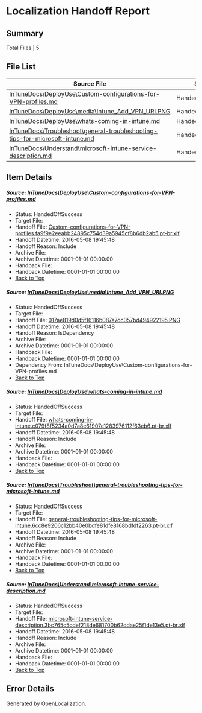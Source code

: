 # <a name='report-top'></a> Localization Handoff Report

## Summary
 Total Files | 5

## File List
 Source File | Status | Details 
 ----------- | ------ | ------- 
 [InTuneDocs\DeployUse\Custom-configurations-for-VPN-profiles.md](https://github.com/Microsoft/IntuneDocs-pr/blob/d5c48a4cead6250864f5b10444d99d062441bd99/InTuneDocs/DeployUse/Custom-configurations-for-VPN-profiles.md) | HandedOffSuccess | [Details](#7e7c50552b5a61804e759a7ec5443029d4bd458427)
 [InTuneDocs\DeployUse\media\Intune_Add_VPN_URI.PNG](https://github.com/Microsoft/IntuneDocs-pr/blob/821974d73a8cfe96735bc5893530aa8c568fffe9/InTuneDocs/DeployUse/media/Intune_Add_VPN_URI.PNG) | HandedOffSuccess | [Details](#017ae819d0d5f16116b087a7dc057bd494922195157)
 [InTuneDocs\DeployUse\whats-coming-in-intune.md](https://github.com/Microsoft/IntuneDocs-pr/blob/646fc245de33b1203c02b290dcc0edf9b702f97d/InTuneDocs/DeployUse/whats-coming-in-intune.md) | HandedOffSuccess | [Details](#3ba8d148dc81126a5e0ea5a54967129d4306954f247)
 [InTuneDocs\Troubleshoot\general-troubleshooting-tips-for-microsoft-intune.md](https://github.com/Microsoft/IntuneDocs-pr/blob/131a2e6b859c4cb2a932fb1ae901ca1faa29ad70/InTuneDocs/Troubleshoot/general-troubleshooting-tips-for-microsoft-intune.md) | HandedOffSuccess | [Details](#5f5c3add10fc30b8e8a39993d6504497ccebd42b1085)
 [InTuneDocs\Understand\microsoft-intune-service-description.md](https://github.com/Microsoft/IntuneDocs-pr/blob/bb83deec76171cbca0dadf00a076c1922a7e83ea/InTuneDocs/Understand/microsoft-intune-service-description.md) | HandedOffSuccess | [Details](#059f1ba6dc6863fbbdb309d092dcd4d14c7018df1186)

## Item Details
##### <a name='7e7c50552b5a61804e759a7ec5443029d4bd458427'></a> Source: [InTuneDocs\DeployUse\Custom-configurations-for-VPN-profiles.md](https://github.com/Microsoft/IntuneDocs-pr/blob/d5c48a4cead6250864f5b10444d99d062441bd99/InTuneDocs/DeployUse/Custom-configurations-for-VPN-profiles.md)
* Status: HandedOffSuccess
* Target File: 
* Handoff File: [Custom-configurations-for-VPN-profiles.fa9f9e2eeabb24895c754d39a5945cf8b6db2ab5.pt-br.xlf](https://github.com/Microsoft/EM.handoff/blob/ef9403f082579b7d0df737d28ea9acc44532744d/ol-handoff/Microsoft/IntuneDocs-pr.pt-br/master/Custom-configurations-for-VPN-profiles.fa9f9e2eeabb24895c754d39a5945cf8b6db2ab5.pt-br.xlf)
* Handoff Datetime: 2016-05-08 19:45:48
* Handoff Reason: Include
* Archive File: 
* Archive Datetime: 0001-01-01 00:00:00
* Handback File: 
* Handback Datetime: 0001-01-01 00:00:00
* [Back to Top](#report-top)

##### <a name='017ae819d0d5f16116b087a7dc057bd494922195157'></a> Source: [InTuneDocs\DeployUse\media\Intune_Add_VPN_URI.PNG](https://github.com/Microsoft/IntuneDocs-pr/blob/821974d73a8cfe96735bc5893530aa8c568fffe9/InTuneDocs/DeployUse/media/Intune_Add_VPN_URI.PNG)
* Status: HandedOffSuccess
* Target File: 
* Handoff File: [017ae819d0d5f16116b087a7dc057bd494922195.PNG](https://github.com/Microsoft/EM.handoff/blob/ef9403f082579b7d0df737d28ea9acc44532744d/ol-handoff/Microsoft/IntuneDocs-pr.pt-br/master/017ae819d0d5f16116b087a7dc057bd494922195.PNG)
* Handoff Datetime: 2016-05-08 19:45:48
* Handoff Reason: IsDependency
* Archive File: 
* Archive Datetime: 0001-01-01 00:00:00
* Handback File: 
* Handback Datetime: 0001-01-01 00:00:00
* Dependency From: InTuneDocs\DeployUse\Custom-configurations-for-VPN-profiles.md
* [Back to Top](#report-top)

##### <a name='3ba8d148dc81126a5e0ea5a54967129d4306954f247'></a> Source: [InTuneDocs\DeployUse\whats-coming-in-intune.md](https://github.com/Microsoft/IntuneDocs-pr/blob/646fc245de33b1203c02b290dcc0edf9b702f97d/InTuneDocs/DeployUse/whats-coming-in-intune.md)
* Status: HandedOffSuccess
* Target File: 
* Handoff File: [whats-coming-in-intune.c079f8f5234a0d7a8e61907e1283976112f63eb6.pt-br.xlf](https://github.com/Microsoft/EM.handoff/blob/ef9403f082579b7d0df737d28ea9acc44532744d/ol-handoff/Microsoft/IntuneDocs-pr.pt-br/master/whats-coming-in-intune.c079f8f5234a0d7a8e61907e1283976112f63eb6.pt-br.xlf)
* Handoff Datetime: 2016-05-08 19:45:48
* Handoff Reason: Include
* Archive File: 
* Archive Datetime: 0001-01-01 00:00:00
* Handback File: 
* Handback Datetime: 0001-01-01 00:00:00
* [Back to Top](#report-top)

##### <a name='5f5c3add10fc30b8e8a39993d6504497ccebd42b1085'></a> Source: [InTuneDocs\Troubleshoot\general-troubleshooting-tips-for-microsoft-intune.md](https://github.com/Microsoft/IntuneDocs-pr/blob/131a2e6b859c4cb2a932fb1ae901ca1faa29ad70/InTuneDocs/Troubleshoot/general-troubleshooting-tips-for-microsoft-intune.md)
* Status: HandedOffSuccess
* Target File: 
* Handoff File: [general-troubleshooting-tips-for-microsoft-intune.6cc8e9206c12bb40e0bdfe81dfe8168bdfdf2263.pt-br.xlf](https://github.com/Microsoft/EM.handoff/blob/ef9403f082579b7d0df737d28ea9acc44532744d/ol-handoff/Microsoft/IntuneDocs-pr.pt-br/master/general-troubleshooting-tips-for-microsoft-intune.6cc8e9206c12bb40e0bdfe81dfe8168bdfdf2263.pt-br.xlf)
* Handoff Datetime: 2016-05-08 19:45:48
* Handoff Reason: Include
* Archive File: 
* Archive Datetime: 0001-01-01 00:00:00
* Handback File: 
* Handback Datetime: 0001-01-01 00:00:00
* [Back to Top](#report-top)

##### <a name='059f1ba6dc6863fbbdb309d092dcd4d14c7018df1186'></a> Source: [InTuneDocs\Understand\microsoft-intune-service-description.md](https://github.com/Microsoft/IntuneDocs-pr/blob/bb83deec76171cbca0dadf00a076c1922a7e83ea/InTuneDocs/Understand/microsoft-intune-service-description.md)
* Status: HandedOffSuccess
* Target File: 
* Handoff File: [microsoft-intune-service-description.3bc765c5cdef218de681700b62ddae25f1de13e5.pt-br.xlf](https://github.com/Microsoft/EM.handoff/blob/ef9403f082579b7d0df737d28ea9acc44532744d/ol-handoff/Microsoft/IntuneDocs-pr.pt-br/master/microsoft-intune-service-description.3bc765c5cdef218de681700b62ddae25f1de13e5.pt-br.xlf)
* Handoff Datetime: 2016-05-08 19:45:48
* Handoff Reason: Include
* Archive File: 
* Archive Datetime: 0001-01-01 00:00:00
* Handback File: 
* Handback Datetime: 0001-01-01 00:00:00
* [Back to Top](#report-top)


## Error Details

Generated by OpenLocalization.
